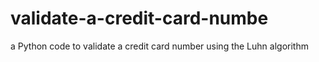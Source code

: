 # validate-a-credit-card-numbe
 a Python code to validate a credit card number using the Luhn algorithm
